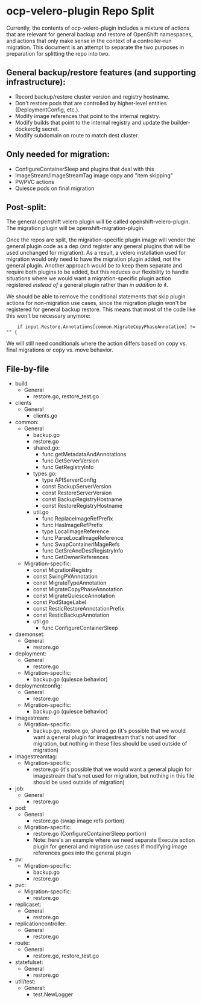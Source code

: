 # ocp-velero-plugin Repo Split

Currently, the contents of ocp-velero-plugin includes a mixture of
actions that are relevant for general backup and restore of OpenShift
namespaces, and actions that only make sense in the context of a
controller-run migration. This document is an attempt to separate the
two purposes in preparation for splitting the repo into two.

## General backup/restore features (and supporting infrastructure):

* Record backup/restore cluster version and registry hostname.
* Don't restore pods that are controlled by higher-level entities (DeploymentConfig, etc.).
* Modify image references that point to the internal registry.
* Modify builds that point to the internal registry and update the builder-dockercfg secret.
* Modify subdomain on route to match dest cluster.

## Only needed for migration:

* ConfigureContainerSleep and plugins that deal with this
* ImageStream/ImageStreamTag image copy and "item skipping"
* PV/PVC actions
* Quiesce pods on final migration

## Post-split:

The general openshift velero plugin will be called
openshift-velero-plugin. The migration plugin will be
openshift-migration-plugin.

Once the repos are split, the migration-specific plugin image will
vendor the general plugin code as a dep (and register any general plugins that
will be used unchanged for migration). As a result, a velero
installation used for migration would only need to have the migration
plugin added, not the general plugin. Another approach would be to
keep them separate and require both plugins to be added, but this
reduces our flexibility to handle situations where we would want a
migration-specific plugin action registered *instead of* a general
plugin rather than *in addition to* it.

We should be able to remove the conditional statements that skip
plugin actions for non-migration use cases, since the migration plugin
won't be registered for general backup restore. This means that most
of the code like this won't be necessary anymore:
```
	if input.Restore.Annotations[common.MigrateCopyPhaseAnnotation] != "" {
```
We will still need conditionals where the action differs based on copy
vs. final migrations or copy vs. move behavior.

## File-by-file


* build
  * General
    * restore.go, restore_test.go
* clients
  * General
    * clients.go
* common:
  * General
    * backup.go  
    * restore.go
    * shared.go:
      * func getMetadataAndAnnotations
      * func GetServerVersion
      * func GetRegistryInfo
    * types.go:
      * type APIServerConfig
      * const BackupServerVersion
      * const RestoreServerVersion
      * const BackupRegistryHostname
      * const RestoreRegistryHostname
    * util.go
      * func ReplaceImageRefPrefix
      * func HasImageRefPrefix
      * type LocalImageReference
      * func ParseLocalImageReference
      * func SwapContainerIMageRefs
      * func GetSrcAndDestRegistryInfo
      * func GetOwnerReferences
  * Migration-specific:
      * const MigrationRegistry
      * const SwingPVAnnotation
      * const MigrateTypeAnnotation
      * const MigrateCopyPhaseAnnotation
      * const MigrateQuiesceAnnotation
      * const PodStageLabel
      * const ResticRestoreAnnotationPrefix
      * const ResticBackupAnnotation
    * util.go
      * func ConfigureContainerSleep
* daemonset:
  * General
    * restore.go
* deployment:
  * General
    * restore.go
  * Migration-specific:
    * backup.go (quiesce behavior)
* deploymentconfig:
  * General
    * restore.go
  * Migration-specific:
    * backup.go (quiesce behavior)
* imagestream:
  * Migration-specific:
    * backup.go, restore.go, shared.go (it's possible that we would want a general plugin
      for imagestream that's not used for migration, but nothing in these files should be used outside of migration)
* imagestreamtag:
  * Migration-specific:
    * restore.go   (it's possible that we would want a general plugin
      for imagestream that's not used for migration, but nothing in this file should be used outside of migration)
* job:
  * General
    * restore.go
* pod:
  * General
    * restore.go (swap image refs portion)
  * Migration-specific:
    * restore.go (ConfigureContainerSleep portion)
    * Note: here's an example where we need separate Execute action
      plugin for general and migration use cases if modifying
      image references goes into the general plugin
* pv:
  * Migration-specific:
    * backup.go
    * restore.go
* pvc:
  * Migration-specific:
    * restore.go
* replicaset:
  * General
    * restore.go
* replicationcontroller:
  * General
    * restore.go
* route:
  * General
    * restore.go, restore_test.go
* statefulset:
  * General
    * restore.go
* util/test:
  * General:
    * test.NewLogger
